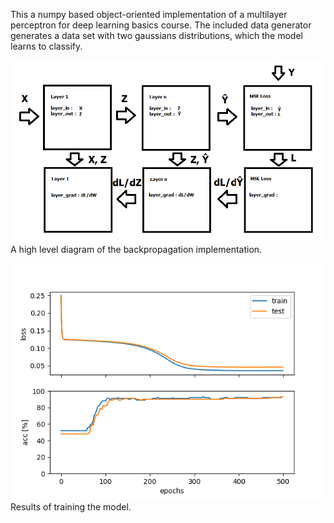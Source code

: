 This a numpy based object-oriented implementation of a multilayer perceptron for deep learning basics course. 
The included data generator generates a data set with two gaussians distributions, which the model learns to classify.


![Diagram](Backprop.png)
A high level diagram of the backpropagation implementation.

![Results](loss_acc_curve.png)
Results of training the model.
